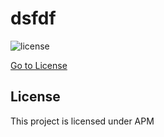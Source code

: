 # dsfdf
 ![license](https://img.shields.io/badge/license-APM-blue.png) 

 [Go to License](#License) 

 ## License 
  This project is licensed under APM 

 